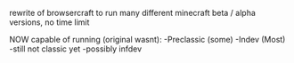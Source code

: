 rewrite of browsercraft to run many different minecraft beta / alpha versions, no time limit
 
NOW capable of running (original wasnt):
-Preclassic (some)
-Indev (Most)
-still not classic yet
-possibly infdev
